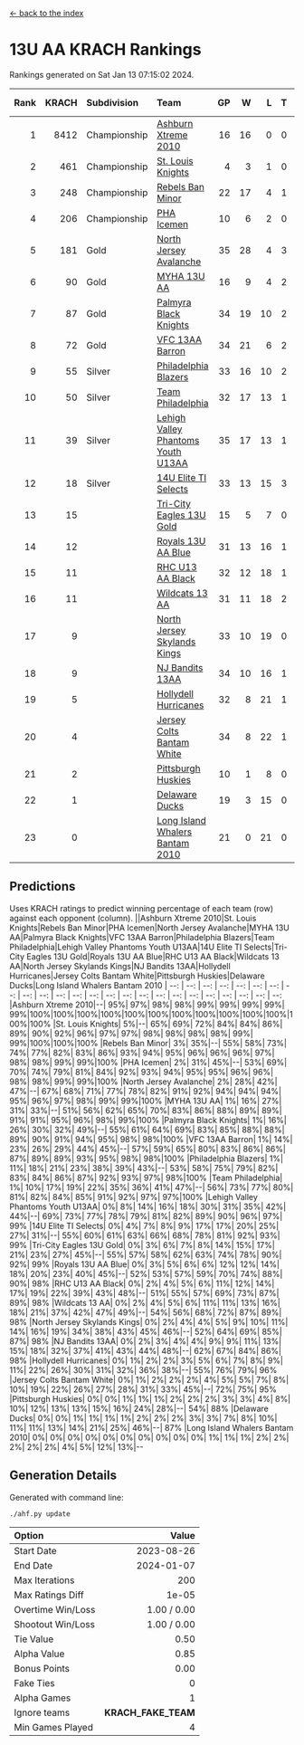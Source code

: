 [<- back to the index](readme.md)
# 13U AA KRACH Rankings
Rankings generated on Sat Jan 13 07:15:02 2024.

Rank|KRACH|Subdivision|Team|GP|W|L|T|OTW|OTL|SoS|Exp Wins|Win Diff
---:|---:|:---|:---|---:|---:|---:|---:|---:|---:|---:|---:|---:
1|8412|Championship|[Ashburn Xtreme 2010](https://gamesheetstats.com/seasons/3659/teams/140527/schedule)|16|16|0|0|0|0|95|16.8|-0.0
2|461|Championship|[St. Louis Knights](https://gamesheetstats.com/seasons/3659/teams/143323/schedule)|4|3|1|0|0|0|1704|3.8|-0.0
3|248|Championship|[Rebels Ban Minor](https://gamesheetstats.com/seasons/3659/teams/140539/schedule)|22|17|4|1|0|0|774|18.4|0.0
4|206|Championship|[PHA Icemen](https://gamesheetstats.com/seasons/3659/teams/143321/schedule)|10|6|2|0|2|0|66|8.9|0.0
5|181|Gold|[North Jersey Avalanche](https://gamesheetstats.com/seasons/3659/teams/140535/schedule)|35|28|4|3|0|0|272|30.4|0.0
6|90|Gold|[MYHA 13U AA](https://gamesheetstats.com/seasons/3659/teams/140533/schedule)|16|9|4|2|1|0|64|11.9|0.0
7|87|Gold|[Palmyra Black Knights](https://gamesheetstats.com/seasons/3659/teams/140537/schedule)|34|19|10|2|3|0|527|23.9|0.0
8|72|Gold|[VFC 13AA Barron](https://gamesheetstats.com/seasons/3659/teams/140544/schedule)|34|21|6|2|2|3|46|24.9|0.0
9|55|Silver|[Philadelphia Blazers](https://gamesheetstats.com/seasons/3659/teams/140538/schedule)|33|16|10|2|3|2|544|20.9|0.0
10|50|Silver|[Team Philadelphia](https://gamesheetstats.com/seasons/3659/teams/140542/schedule)|32|17|13|1|0|1|565|18.4|0.0
11|39|Silver|[Lehigh Valley Phantoms Youth U13AA](https://gamesheetstats.com/seasons/3659/teams/140531/schedule)|35|17|13|1|1|3|292|19.4|0.0
12|18|Silver|[14U Elite TI Selects](https://gamesheetstats.com/seasons/3659/teams/140526/schedule)|33|13|15|3|1|1|532|16.4|0.0
13|15||[Tri-City Eagles 13U Gold](https://gamesheetstats.com/seasons/3659/teams/140543/schedule)|15|5|7|0|1|2|47|6.9|0.0
14|12||[Royals 13U AA Blue](https://gamesheetstats.com/seasons/3659/teams/140541/schedule)|31|13|16|1|0|1|46|14.4|0.0
15|11||[RHC U13 AA Black](https://gamesheetstats.com/seasons/3659/teams/140540/schedule)|32|12|18|1|1|0|46|14.4|0.0
16|11||[Wildcats 13 AA](https://gamesheetstats.com/seasons/3659/teams/140545/schedule)|31|11|18|2|0|0|48|12.9|0.0
17|9||[North Jersey Skylands Kings](https://gamesheetstats.com/seasons/3659/teams/140536/schedule)|33|10|19|0|3|1|54|13.9|0.0
18|9||[NJ Bandits 13AA](https://gamesheetstats.com/seasons/3659/teams/140534/schedule)|34|10|16|1|2|5|294|13.4|0.0
19|5||[Hollydell Hurricanes](https://gamesheetstats.com/seasons/3659/teams/140529/schedule)|32|8|21|1|2|0|294|11.4|0.0
20|4||[Jersey Colts Bantam White](https://gamesheetstats.com/seasons/3659/teams/140530/schedule)|34|8|22|1|1|2|43|10.4|0.0
21|2||[Pittsburgh Huskies](https://gamesheetstats.com/seasons/3659/teams/149413/schedule)|10|1|8|0|0|1|844|1.9|0.0
22|1||[Delaware Ducks](https://gamesheetstats.com/seasons/3659/teams/140528/schedule)|19|3|15|0|0|1|29|3.9|0.0
23|0||[Long Island Whalers Bantam 2010](https://gamesheetstats.com/seasons/3659/teams/140532/schedule)|21|0|21|0|0|0|43|0.9|0.0

## Predictions
Uses KRACH ratings to predict winning percentage of each team (row) against each opponent (column).
||Ashburn Xtreme 2010|St. Louis Knights|Rebels Ban Minor|PHA Icemen|North Jersey Avalanche|MYHA 13U AA|Palmyra Black Knights|VFC 13AA Barron|Philadelphia Blazers|Team Philadelphia|Lehigh Valley Phantoms Youth U13AA|14U Elite TI Selects|Tri-City Eagles 13U Gold|Royals 13U AA Blue|RHC U13 AA Black|Wildcats 13 AA|North Jersey Skylands Kings|NJ Bandits 13AA|Hollydell Hurricanes|Jersey Colts Bantam White|Pittsburgh Huskies|Delaware Ducks|Long Island Whalers Bantam 2010
| --: | --: | --: | --: | --: | --: | --: | --: | --: | --: | --: | --: | --: | --: | --: | --: | --: | --: | --: | --: | --: | --: | --: | --: 
|Ashburn Xtreme 2010|--| 95%| 97%| 98%| 98%| 99%| 99%| 99%| 99%| 99%|100%|100%|100%|100%|100%|100%|100%|100%|100%|100%|100%|100%|100%
|St. Louis Knights|  5%|--| 65%| 69%| 72%| 84%| 84%| 86%| 89%| 90%| 92%| 96%| 97%| 97%| 98%| 98%| 98%| 98%| 99%| 99%|100%|100%|100%
|Rebels Ban Minor|  3%| 35%|--| 55%| 58%| 73%| 74%| 77%| 82%| 83%| 86%| 93%| 94%| 95%| 96%| 96%| 96%| 97%| 98%| 98%| 99%| 99%|100%
|PHA Icemen|  2%| 31%| 45%|--| 53%| 69%| 70%| 74%| 79%| 81%| 84%| 92%| 93%| 94%| 95%| 95%| 96%| 96%| 98%| 98%| 99%| 99%|100%
|North Jersey Avalanche|  2%| 28%| 42%| 47%|--| 67%| 68%| 71%| 77%| 78%| 82%| 91%| 92%| 94%| 94%| 94%| 95%| 96%| 97%| 98%| 99%| 99%|100%
|MYHA 13U AA|  1%| 16%| 27%| 31%| 33%|--| 51%| 56%| 62%| 65%| 70%| 83%| 86%| 88%| 89%| 89%| 91%| 91%| 95%| 96%| 98%| 99%|100%
|Palmyra Black Knights|  1%| 16%| 26%| 30%| 32%| 49%|--| 55%| 61%| 64%| 69%| 83%| 85%| 88%| 88%| 89%| 90%| 91%| 94%| 95%| 98%| 98%|100%
|VFC 13AA Barron|  1%| 14%| 23%| 26%| 29%| 44%| 45%|--| 57%| 59%| 65%| 80%| 83%| 86%| 86%| 87%| 89%| 89%| 93%| 95%| 98%| 98%|100%
|Philadelphia Blazers|  1%| 11%| 18%| 21%| 23%| 38%| 39%| 43%|--| 53%| 58%| 75%| 79%| 82%| 83%| 84%| 86%| 87%| 92%| 93%| 97%| 98%|100%
|Team Philadelphia|  1%| 10%| 17%| 19%| 22%| 35%| 36%| 41%| 47%|--| 56%| 73%| 77%| 80%| 81%| 82%| 84%| 85%| 91%| 92%| 97%| 97%|100%
|Lehigh Valley Phantoms Youth U13AA|  0%|  8%| 14%| 16%| 18%| 30%| 31%| 35%| 42%| 44%|--| 69%| 73%| 77%| 78%| 79%| 81%| 82%| 89%| 90%| 96%| 97%| 99%
|14U Elite TI Selects|  0%|  4%|  7%|  8%|  9%| 17%| 17%| 20%| 25%| 27%| 31%|--| 55%| 60%| 61%| 63%| 66%| 68%| 78%| 81%| 92%| 93%| 99%
|Tri-City Eagles 13U Gold|  0%|  3%|  6%|  7%|  8%| 14%| 15%| 17%| 21%| 23%| 27%| 45%|--| 55%| 57%| 58%| 62%| 63%| 74%| 78%| 90%| 92%| 99%
|Royals 13U AA Blue|  0%|  3%|  5%|  6%|  6%| 12%| 12%| 14%| 18%| 20%| 23%| 40%| 45%|--| 52%| 53%| 57%| 59%| 70%| 74%| 88%| 90%| 98%
|RHC U13 AA Black|  0%|  2%|  4%|  5%|  6%| 11%| 12%| 14%| 17%| 19%| 22%| 39%| 43%| 48%|--| 51%| 55%| 57%| 69%| 73%| 87%| 89%| 98%
|Wildcats 13 AA|  0%|  2%|  4%|  5%|  6%| 11%| 11%| 13%| 16%| 18%| 21%| 37%| 42%| 47%| 49%|--| 54%| 56%| 68%| 72%| 87%| 89%| 98%
|North Jersey Skylands Kings|  0%|  2%|  4%|  4%|  5%|  9%| 10%| 11%| 14%| 16%| 19%| 34%| 38%| 43%| 45%| 46%|--| 52%| 64%| 69%| 85%| 87%| 98%
|NJ Bandits 13AA|  0%|  2%|  3%|  4%|  4%|  9%|  9%| 11%| 13%| 15%| 18%| 32%| 37%| 41%| 43%| 44%| 48%|--| 62%| 67%| 84%| 86%| 98%
|Hollydell Hurricanes|  0%|  1%|  2%|  2%|  3%|  5%|  6%|  7%|  8%|  9%| 11%| 22%| 26%| 30%| 31%| 32%| 36%| 38%|--| 55%| 76%| 79%| 96%
|Jersey Colts Bantam White|  0%|  1%|  2%|  2%|  2%|  4%|  5%|  5%|  7%|  8%| 10%| 19%| 22%| 26%| 27%| 28%| 31%| 33%| 45%|--| 72%| 75%| 95%
|Pittsburgh Huskies|  0%|  0%|  1%|  1%|  1%|  2%|  2%|  2%|  3%|  3%|  4%|  8%| 10%| 12%| 13%| 13%| 15%| 16%| 24%| 28%|--| 54%| 88%
|Delaware Ducks|  0%|  0%|  1%|  1%|  1%|  1%|  2%|  2%|  2%|  3%|  3%|  7%|  8%| 10%| 11%| 11%| 13%| 14%| 21%| 25%| 46%|--| 87%
|Long Island Whalers Bantam 2010|  0%|  0%|  0%|  0%|  0%|  0%|  0%|  0%|  0%|  0%|  1%|  1%|  1%|  2%|  2%|  2%|  2%|  2%|  4%|  5%| 12%| 13%|--

## Generation Details

Generated with command line:
```
./ahf.py update
```

| Option | Value |
| :----- | ----: |
| Start Date | 2023-08-26 |
| End Date | 2024-01-07 |
| Max Iterations | 200 |
| Max Ratings Diff | 1e-05 |
| Overtime Win/Loss | 1.00 / 0.00 |
| Shootout Win/Loss | 1.00 / 0.00 |
| Tie Value | 0.50 |
| Alpha Value | 0.85 |
| Bonus Points | 0.00 |
| Fake Ties | 0 |
| Alpha Games | 1 |
| Ignore teams | __KRACH_FAKE_TEAM__ |
| Min Games Played | 4 |

